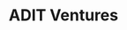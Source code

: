 ---
layout: firm_page
title: "ADIT Ventures"
id: "aditventures.com"
permalink: "/aditventuresaditventures.com/"
website: "https://www.aditventures.com/"
offices: "New York (United States)"
investment_stages: "Seed, Series A, Series B"
portfolio_companies: ""
portfolio_link: "https://www.aditventures.com/portfolio"
investment_markets: "Artificial intelligence, Financial technology, Cloud"
founded_year: "2014"
description: "ADIT Ventures provides investors access to late-stage, privately held, venture-backed businesses. Their strategy focuses on pre-IPO businesses benefiting from secular growth trends in AI, FinTech, and cloud technologies. They strive to treat portfolio companies and investor partners as equals."
linkedin: "https://www.linkedin.com/company/adit-ventures"
twitter: ""
instagram: ""
team_page: ""
investor_type: "Venture Capital"
crunchbase: "https://www.crunchbase.com/organization/psp-ventures"
pitchbook: "https://pitchbook.com/profiles/investor/166684-42"

# SEO Optimization
meta_title: "ADIT Ventures - VC Firm - projectstartups.com"
meta_description: "ADIT Ventures, ADIT Ventures provides investors access to late-stage, privately held, venture-backed businesses. Their strategy focuses on pre-IPO businesses benefit..."
meta_keywords: "ADIT Ventures, Artificial intelligence, Financial technology, Cloud, VC firm, venture capital, startup investor, projectstartups.com"
canonical_url: "https://vc.projectstartups.com/aditventuresaditventures.com/"
---